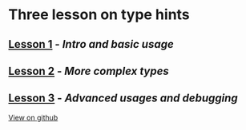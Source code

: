 # Three lesson on type hints

## [Lesson 1](https://blackary.com/type-hints/type-hints1) - _Intro and basic usage_
## [Lesson 2](https://blackary.com/type-hints/type-hints2) - _More complex types_
## [Lesson 3](https://blackary.com/type-hints/type-hints3) - _Advanced usages and debugging_

[View on github](https://github.com/blackary/type-hints)